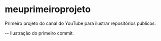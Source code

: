 # meuprimeiroprojeto
Primeiro projeto do canal do YouTube para ilustrar repositórios públicos.

-- Ilustração do primeiro commit.
